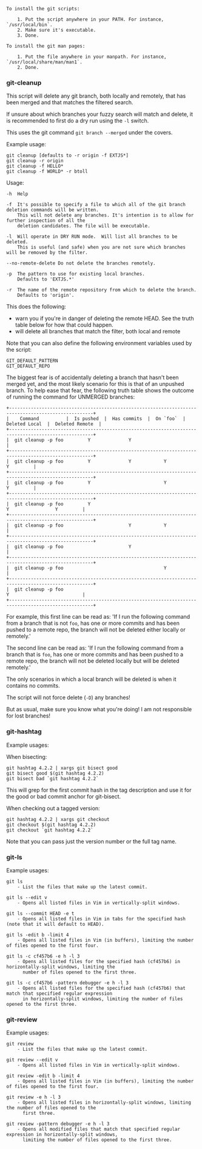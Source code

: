     To install the git scripts:

        1. Put the script anywhere in your PATH. For instance, `/usr/local/bin`.
        2. Make sure it's executable.
        3. Done.

    To install the git man pages:

        1. Put the file anywhere in your manpath. For instance, `/usr/local/share/man/man1`.
        2. Done.

### git-cleanup

This script will delete any git branch, both locally and remotely, that has been merged and that
matches the filtered search.

If unsure about which branches your fuzzy search will match and delete, it is recommended to first
do a dry run using the `-l` switch.

This uses the git command `git branch --merged` under the covers.

Example usage:

    git cleanup [defaults to -r origin -f EXTJS*]
    git cleanup -r origin
    git cleanup -f HELLO*
    git cleanup -f WORLD* -r btoll

Usage:

    -h  Help

    -f  It's possible to specify a file to which all of the git branch deletion commands will be written.
        This will not delete any branches. It's intention is to allow for further inspection of all the
        deletion candidates. The file will be executable.

    -l  Will operate in DRY RUN mode.  Will list all branches to be deleted.
        This is useful (and safe) when you are not sure which branches will be removed by the filter.

    --no-remote-delete Do not delete the branches remotely.

    -p  The pattern to use for existing local branches.
        Defaults to 'EXTJS.*'

    -r  The name of the remote repository from which to delete the branch.
        Defaults to 'origin'.

This does the following:

- warn you if you're in danger of deleting the remote HEAD. See the truth table below for how that could happen.
- will delete all branches that match the filter, both local and remote

Note that you can also define the following environment variables used by the script:

    GIT_DEFAULT_PATTERN
    GIT_DEFAULT_REPO

The biggest fear is of accidentally deleting a branch that hasn't been merged yet, and the most
likely scenario for this is that of an unpushed branch. To help ease that fear, the following
truth table shows the outcome of running the command for UNMERGED branches:
```
+-----------------------------------------------------------------------------------------------------+
|    Command          |  Is pushed  |  Has commits  |  On `foo`  |  Deleted Local  |  Deleted Remote  |
+-----------------------------------------------------------------------------------------------------+
|  git cleanup -p foo         Y              Y                                                        |
+-----------------------------------------------------------------------------------------------------+
|  git cleanup -p foo         Y              Y            Y                                 Y         |
+-----------------------------------------------------------------------------------------------------+
|  git cleanup -p foo         Y                           Y                                 Y         |
+-----------------------------------------------------------------------------------------------------+
|  git cleanup -p foo         Y                                           Y                 Y         |
+-----------------------------------------------------------------------------------------------------+
|  git cleanup -p foo                        Y            Y                                           |
+-----------------------------------------------------------------------------------------------------+
|  git cleanup -p foo                        Y                                                        |
+-----------------------------------------------------------------------------------------------------+
|  git cleanup -p foo                                     Y                                           |
+-----------------------------------------------------------------------------------------------------+
|  git cleanup -p foo                                                     Y                           |
+-----------------------------------------------------------------------------------------------------+
```
For example, this first line can be read as:
'If I run the following command from a branch that is not `foo`, has one or more commits and has
been pushed to a remote repo, the branch will not be deleted either locally or remotely.'

The second line can be read as:
'If I run the following command from a branch that is `foo`, has one or more commits and has been
pushed to a remote repo, the branch will not be deleted locally but will be deleted remotely.'

The only scenarios in which a local branch will be deleted is when it contains no commits.

The script will not force delete (`-D`) any branches!

But as usual, make sure you know what you're doing! I am not responsible for lost branches!

### git-hashtag
Example usages:

When bisecting:

    git hashtag 4.2.2 | xargs git bisect good
    git bisect good $(git hashtag 4.2.2)
    git bisect bad `git hashtag 4.2.2`

This will grep for the first commit hash in the tag description and use it for the good or bad commit anchor for git-bisect.

When checking out a tagged version:

    git hashtag 4.2.2 | xargs git checkout
    git checkout $(git hashtag 4.2.2)
    git checkout `git hashtag 4.2.2`

Note that you can pass just the version number or the full tag name.

### git-ls
Example usages:

    git ls
        - List the files that make up the latest commit.

    git ls --edit v
        - Opens all listed files in Vim in vertically-split windows.

    git ls --commit HEAD -e t
        - Opens all listed files in Vim in tabs for the specified hash (note that it will default to HEAD).

    git ls -edit b -limit 4
        - Opens all listed files in Vim (in buffers), limiting the number of files opened to the first four.

    git ls -c cf457b6 -e h -l 3
        - Opens all listed files for the specified hash (cf457b6) in horizontally-split windows, limiting the
          number of files opened to the first three.

    git ls -c cf457b6 -pattern debugger -e h -l 3
        - Opens all listed files for the specified hash (cf457b6) that match that specified regular expression
          in horizontally-split windows, limiting the number of files opened to the first three.

### git-review
Example usages:

    git review
        - List the files that make up the latest commit.

    git review --edit v
        - Opens all listed files in Vim in vertically-split windows.

    git review -edit b -limit 4
        - Opens all listed files in Vim (in buffers), limiting the number of files opened to the first four.

    git review -e h -l 3
        - Opens all listed files in horizontally-split windows, limiting the number of files opened to the
          first three.

    git review -pattern debugger -e h -l 3
        - Opens all modified files that match that specified regular expression in horizontally-split windows,
          limiting the number of files opened to the first three.


